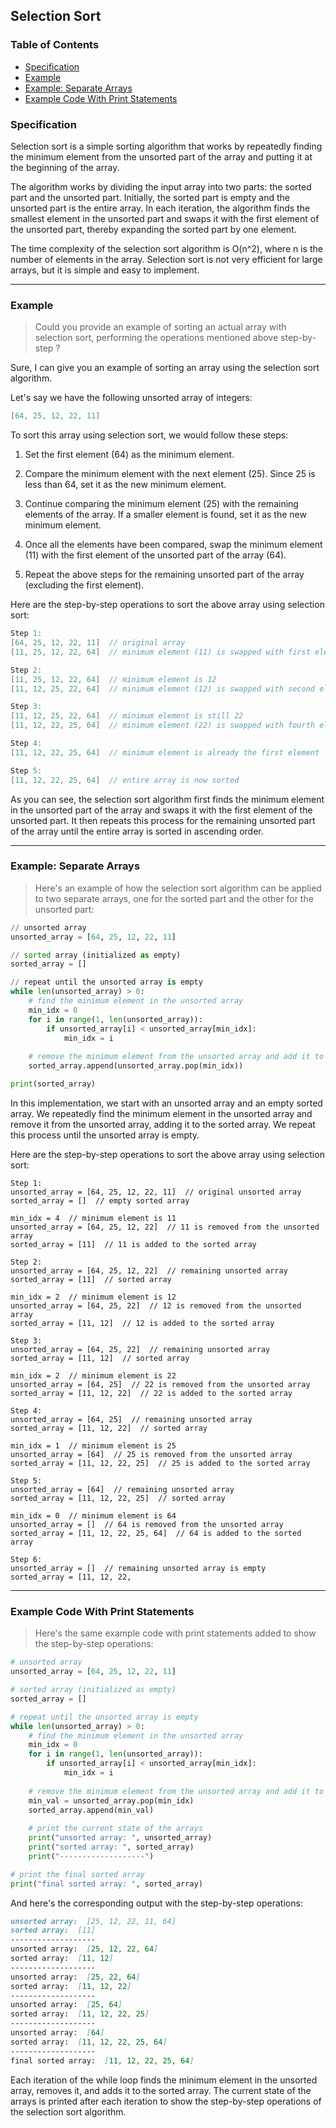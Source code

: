 ## Selection Sort 

### Table of Contents

* [Specification](#section1)
* [Example](#section2)
* [Example: Separate Arrays](#section3)
* [Example Code With Print Statements](#section4)

### Specification

Selection sort is a simple sorting algorithm that works by repeatedly finding the minimum element 
from the unsorted part of the array and putting it at the beginning of the array.

The algorithm works by dividing the input array into two parts: the sorted part 
and the unsorted part. Initially, the sorted part is empty and the unsorted part is the entire array. 
In each iteration, the algorithm finds the smallest element in the unsorted part 
and swaps it with the first element of the unsorted part, thereby expanding the sorted part by one element.

The time complexity of the selection sort algorithm is O(n^2), where n is the number of elements in the array. Selection sort is not very efficient for large arrays, but it is simple and easy to implement.

---
### Example 

> Could you provide an example of sorting an actual array with selection sort, performing the operations mentioned above step-by-step ? 

Sure, I can give you an example of sorting an array using the selection sort algorithm.

Let's say we have the following unsorted array of integers:

```csharp
[64, 25, 12, 22, 11]
```

To sort this array using selection sort, we would follow these steps:

1. Set the first element (64) as the minimum element.

2. Compare the minimum element with the next element (25). Since 25 is less than 64, set it as the new minimum element.

3. Continue comparing the minimum element (25) with the remaining elements of the array. If a smaller element is found, set it as the new minimum element.

4. Once all the elements have been compared, swap the minimum element (11) with the first element of the unsorted part of the array (64).

5. Repeat the above steps for the remaining unsorted part of the array (excluding the first element).

Here are the step-by-step operations to sort the above array using selection sort:

```csharp
Step 1:
[64, 25, 12, 22, 11]  // original array
[11, 25, 12, 22, 64]  // minimum element (11) is swapped with first element (64)

Step 2:
[11, 25, 12, 22, 64]  // minimum element is 12
[11, 12, 25, 22, 64]  // minimum element (12) is swapped with second element (25)

Step 3:
[11, 12, 25, 22, 64]  // minimum element is still 22
[11, 12, 22, 25, 64]  // minimum element (22) is swapped with fourth element (25)

Step 4:
[11, 12, 22, 25, 64]  // minimum element is already the first element

Step 5:
[11, 12, 22, 25, 64]  // entire array is now sorted
```

As you can see, the selection sort algorithm first finds the minimum element in the unsorted part of the array and swaps it with the first element of the unsorted part. It then repeats this process for the remaining unsorted part of the array until the entire array is sorted in ascending order.

---
### Example: Separate Arrays 

> Here's an example of how the selection sort algorithm can be applied to two separate arrays, one for the sorted part and the other for the unsorted part:

```python
// unsorted array
unsorted_array = [64, 25, 12, 22, 11]

// sorted array (initialized as empty)
sorted_array = []

// repeat until the unsorted array is empty
while len(unsorted_array) > 0:
    # find the minimum element in the unsorted array
    min_idx = 0
    for i in range(1, len(unsorted_array)):
        if unsorted_array[i] < unsorted_array[min_idx]:
            min_idx = i
    
    # remove the minimum element from the unsorted array and add it to the sorted array
    sorted_array.append(unsorted_array.pop(min_idx))

print(sorted_array)
```

In this implementation, we start with an unsorted array and an empty sorted array. 
We repeatedly find the minimum element in the unsorted array and remove it from the unsorted array, 
adding it to the sorted array. We repeat this process until the unsorted array is empty.

Here are the step-by-step operations to sort the above array using selection sort:

```less
Step 1:
unsorted_array = [64, 25, 12, 22, 11]  // original unsorted array
sorted_array = []  // empty sorted array

min_idx = 4  // minimum element is 11
unsorted_array = [64, 25, 12, 22]  // 11 is removed from the unsorted array
sorted_array = [11]  // 11 is added to the sorted array

Step 2:
unsorted_array = [64, 25, 12, 22]  // remaining unsorted array
sorted_array = [11]  // sorted array

min_idx = 2  // minimum element is 12
unsorted_array = [64, 25, 22]  // 12 is removed from the unsorted array
sorted_array = [11, 12]  // 12 is added to the sorted array

Step 3:
unsorted_array = [64, 25, 22]  // remaining unsorted array
sorted_array = [11, 12]  // sorted array

min_idx = 2  // minimum element is 22
unsorted_array = [64, 25]  // 22 is removed from the unsorted array
sorted_array = [11, 12, 22]  // 22 is added to the sorted array

Step 4:
unsorted_array = [64, 25]  // remaining unsorted array
sorted_array = [11, 12, 22]  // sorted array

min_idx = 1  // minimum element is 25
unsorted_array = [64]  // 25 is removed from the unsorted array
sorted_array = [11, 12, 22, 25]  // 25 is added to the sorted array

Step 5:
unsorted_array = [64]  // remaining unsorted array
sorted_array = [11, 12, 22, 25]  // sorted array

min_idx = 0  // minimum element is 64
unsorted_array = []  // 64 is removed from the unsorted array
sorted_array = [11, 12, 22, 25, 64]  // 64 is added to the sorted array

Step 6:
unsorted_array = []  // remaining unsorted array is empty
sorted_array = [11, 12, 22,
```

---
### Example Code With Print Statements 

> Here's the same example code with print statements added to show the step-by-step operations:

```python
# unsorted array
unsorted_array = [64, 25, 12, 22, 11]

# sorted array (initialized as empty)
sorted_array = []

# repeat until the unsorted array is empty
while len(unsorted_array) > 0:
    # find the minimum element in the unsorted array
    min_idx = 0
    for i in range(1, len(unsorted_array)):
        if unsorted_array[i] < unsorted_array[min_idx]:
            min_idx = i
    
    # remove the minimum element from the unsorted array and add it to the sorted array
    min_val = unsorted_array.pop(min_idx)
    sorted_array.append(min_val)
    
    # print the current state of the arrays
    print("unsorted array: ", unsorted_array)
    print("sorted array: ", sorted_array)
    print("-------------------")

# print the final sorted array
print("final sorted array: ", sorted_array)
```

And here's the corresponding output with the step-by-step operations:

```markdown
unsorted array:  [25, 12, 22, 11, 64]
sorted array:  [11]
-------------------
unsorted array:  [25, 12, 22, 64]
sorted array:  [11, 12]
-------------------
unsorted array:  [25, 22, 64]
sorted array:  [11, 12, 22]
-------------------
unsorted array:  [25, 64]
sorted array:  [11, 12, 22, 25]
-------------------
unsorted array:  [64]
sorted array:  [11, 12, 22, 25, 64]
-------------------
final sorted array:  [11, 12, 22, 25, 64]
```
Each iteration of the while loop finds the minimum element in the unsorted array, removes it, and adds it to the sorted array. The current state of the arrays is printed after each iteration to show the step-by-step operations of the selection sort algorithm.



